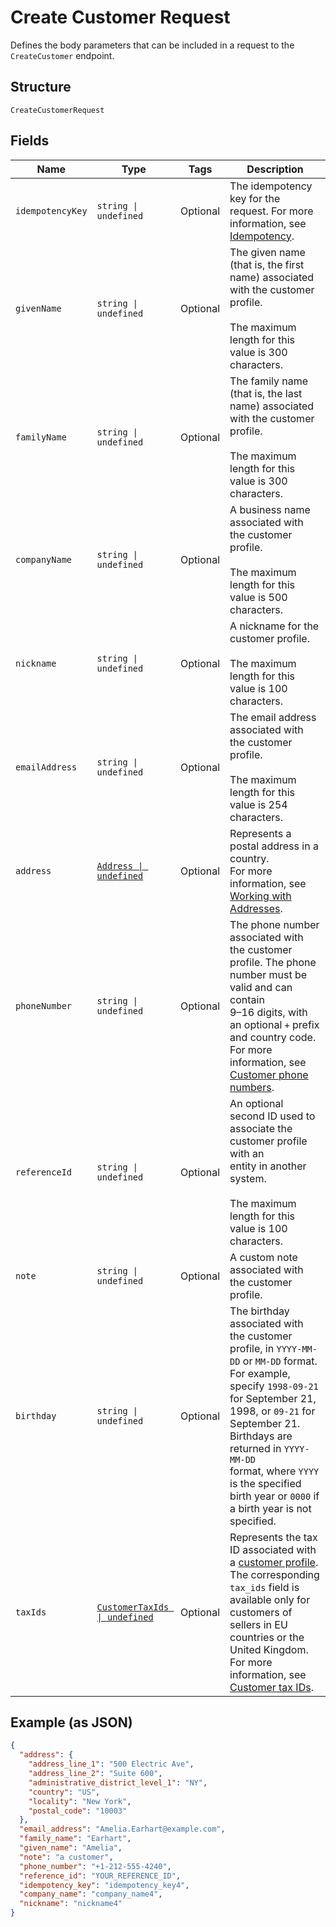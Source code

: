 
# Create Customer Request

Defines the body parameters that can be included in a request to the
`CreateCustomer` endpoint.

## Structure

`CreateCustomerRequest`

## Fields

| Name | Type | Tags | Description |
|  --- | --- | --- | --- |
| `idempotencyKey` | `string \| undefined` | Optional | The idempotency key for the request.	For more information, see<br/>[Idempotency](https://developer.squareup.com/docs/build-basics/common-api-patterns/idempotency). |
| `givenName` | `string \| undefined` | Optional | The given name (that is, the first name) associated with the customer profile.<br/><br/>The maximum length for this value is 300 characters. |
| `familyName` | `string \| undefined` | Optional | The family name (that is, the last name) associated with the customer profile.<br/><br/>The maximum length for this value is 300 characters. |
| `companyName` | `string \| undefined` | Optional | A business name associated with the customer profile.<br/><br/>The maximum length for this value is 500 characters. |
| `nickname` | `string \| undefined` | Optional | A nickname for the customer profile.<br/><br/>The maximum length for this value is 100 characters. |
| `emailAddress` | `string \| undefined` | Optional | The email address associated with the customer profile.<br/><br/>The maximum length for this value is 254 characters. |
| `address` | [`Address \| undefined`](../models/address.md) | Optional | Represents a postal address in a country.<br/>For more information, see [Working with Addresses](https://developer.squareup.com/docs/build-basics/working-with-addresses). |
| `phoneNumber` | `string \| undefined` | Optional | The phone number associated with the customer profile. The phone number must be valid and can contain<br/>9–16 digits, with an optional `+` prefix and country code. For more information, see<br/>[Customer phone numbers](https://developer.squareup.com/docs/customers-api/use-the-api/keep-records#phone-number). |
| `referenceId` | `string \| undefined` | Optional | An optional second ID used to associate the customer profile with an<br/>entity in another system.<br/><br/>The maximum length for this value is 100 characters. |
| `note` | `string \| undefined` | Optional | A custom note associated with the customer profile. |
| `birthday` | `string \| undefined` | Optional | The birthday associated with the customer profile, in `YYYY-MM-DD` or `MM-DD` format. For example,<br/>specify `1998-09-21` for September 21, 1998, or `09-21` for September 21. Birthdays are returned in `YYYY-MM-DD`<br/>format, where `YYYY` is the specified birth year or `0000` if a birth year is not specified. |
| `taxIds` | [`CustomerTaxIds \| undefined`](../models/customer-tax-ids.md) | Optional | Represents the tax ID associated with a [customer profile](../models/customer.md). The corresponding `tax_ids` field is available only for customers of sellers in EU countries or the United Kingdom.<br/>For more information, see [Customer tax IDs](https://developer.squareup.com/docs/customers-api/what-it-does#customer-tax-ids). |

## Example (as JSON)

```json
{
  "address": {
    "address_line_1": "500 Electric Ave",
    "address_line_2": "Suite 600",
    "administrative_district_level_1": "NY",
    "country": "US",
    "locality": "New York",
    "postal_code": "10003"
  },
  "email_address": "Amelia.Earhart@example.com",
  "family_name": "Earhart",
  "given_name": "Amelia",
  "note": "a customer",
  "phone_number": "+1-212-555-4240",
  "reference_id": "YOUR_REFERENCE_ID",
  "idempotency_key": "idempotency_key4",
  "company_name": "company_name4",
  "nickname": "nickname4"
}
```


